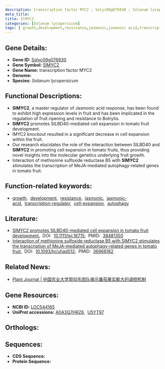 ```yaml
---
description: transcription factor MYC2 ; Solyc08g076930 ; Solanum lycopersicum
meta_title:
title: SlMYC2
categories: [Solanum lycopersicum]
tags: [ growth,development,resistance,jasmonic,jasmonic acid,transcription regulator,cell expansion,autophagy ]
---
```


## Gene Details:
- **Gene ID:** [Solyc08g076930]()
- **Gene Symbol:** <u>SlMYC2</u>
- **Gene Name:** transcription factor MYC2
- **Genome:** []()
- **Species:** *Solanum lycopersicum*

## Functional Descriptions:
   - **SlMYC2**, a master regulator of Jasmonic acid response, has been found to exhibit high expression levels in fruit and has been implicated in the regulation of fruit ripening and resistance to Botrytis.
   - **SlMYC2** promotes SlLBD40-mediated cell expansion in tomato fruit development.
   - lMYC2 knockout resulted in a significant decrease in cell expansion within the fruit.
   - Our research elucidates the role of the interaction between SlLBD40 and **SlMYC2** in promoting cell expansion in tomato fruits, thus providing novel insights into the molecular genetics underlying fruit growth.
   - Interaction of methionine sulfoxide reductase B5 with **SlMYC2** stimulates the transcription of MeJA-mediated autophagy-related genes in tomato fruit.

## Function-related keywords:
   - [growth](/tags/growth/),&nbsp;&nbsp;[development](/tags/development/),&nbsp;&nbsp;[resistance](/tags/resistance/),&nbsp;&nbsp;[jasmonic](/tags/jasmonic/),&nbsp;&nbsp;[jasmonic-acid](/tags/jasmonic-acid/),&nbsp;&nbsp;[transcription-regulator](/tags/transcription-regulator/),&nbsp;&nbsp;[cell-expansion](/tags/cell-expansion/),&nbsp;&nbsp;[autophagy](/tags/autophagy/)

## Literature:
   - [SlMYC2 promotes SlLBD40-mediated cell expansion in tomato fruit development.](https://doi.org/10.1111/tpj.16715)&nbsp;&nbsp;DOI:&nbsp;&nbsp;[10.1111/tpj.16715](https://doi.org/10.1111/tpj.16715);&nbsp;&nbsp;PMID:&nbsp;&nbsp;[38481350](https://pubmed.ncbi.nlm.nih.gov/38481350/)
   - [Interaction of methionine sulfoxide reductase B5 with SlMYC2 stimulates the transcription of MeJA-mediated autophagy-related genes in tomato fruit.](https://doi.org/10.1093/hr/uhad012)&nbsp;&nbsp;DOI:&nbsp;&nbsp;[10.1093/hr/uhad012](https://doi.org/10.1093/hr/uhad012);&nbsp;&nbsp;PMID:&nbsp;&nbsp;[36968182](https://pubmed.ncbi.nlm.nih.gov/36968182/)

## Related News:
   - [Plant Journal | 中国农业大学郭仰东团队揭示番茄果实膨大的调控机制](https://mp.weixin.qq.com/s?__biz=MzU3ODY3MDM0NA==&mid=2247534213&idx=2&sn=d9e845aafdcc64b779bec6a45a1caa8a&chksm=fcffdb826da0817db31e659568fc25a1f13f18a0a1e0852c3aca02bc0c3b1bc835f863954b02&scene=27#wechat_redirect)

## Gene Resources:
- **NCBI ID:**  [LOC544165](https://www.ncbi.nlm.nih.gov/gene/?term=LOC544165)
- **UniProt accessions:**  [A0A3Q7HRZ6](https://www.uniprot.org/uniprotkb/A0A3Q7HRZ6/entry),&nbsp;&nbsp;[U5YT97](https://www.uniprot.org/uniprotkb/U5YT97/entry)

## Orthologs:

## Sequences:
- **CDS Sequence:**
- **Protein Sequence:**
